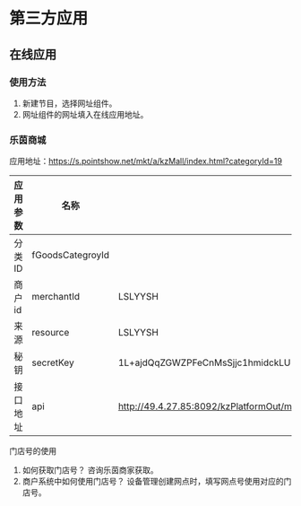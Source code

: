 # 第三方应用


## 在线应用

### 使用方法
1. 新建节目，选择网址组件。
2. 网址组件的网址填入在线应用地址。


### 乐茵商城

应用地址：https://s.pointshow.net/mkt/a/kzMall/index.html?categoryId=19

|应用参数|名称|值|必须|说明|
|--|--|--|--|--|
|分类ID|fGoodsCategroyId||Y|咨询乐茵商家获取|
|商户id|merchantId|LSLYYSH|N|固定值|
|来源|resource|LSLYYSH|N|固定值|
|秘钥|secretKey|1L+ajdQqZGWZPFeCnMsSjjc1hmidckLU|N|固定值|
|接口地址|api|http://49.4.27.85:8092/kzPlatformOut/mallGoodsShelfCtrl/queryMallGoodsShelfListByShopCode|N|必须使用encodeURIComponent编码后使用|


门店号的使用
1. 如何获取门店号？
咨询乐茵商家获取。
2. 商户系统中如何使用门店号？
设备管理创建网点时，填写网点号使用对应的门店号。


